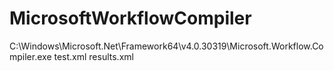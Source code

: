 # MicrosoftWorkflowCompiler

C:\Windows\Microsoft.Net\Framework64\v4.0.30319\Microsoft.Workflow.Compiler.exe test.xml results.xml
